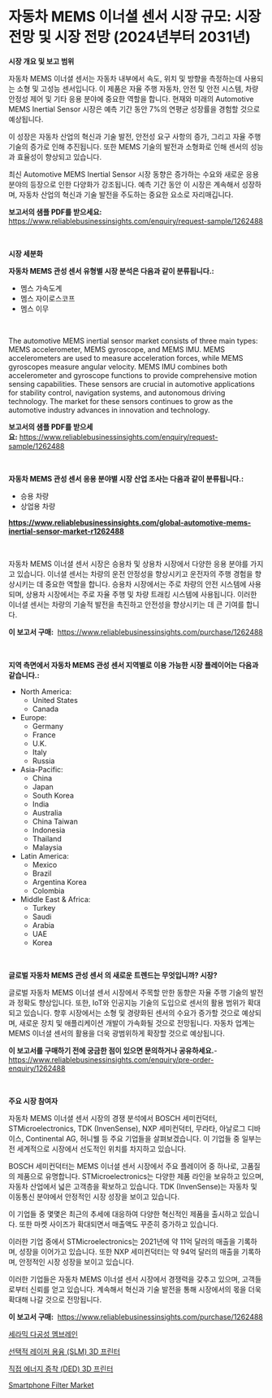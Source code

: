<p><h1>자동차 MEMS 이너셜 센서 시장 규모: 시장 전망 및 시장 전망 (2024년부터 2031년)</h1></p><p><strong>시장 개요 및 보고 범위</strong></p>
<p><p>자동차 MEMS 이너셜 센서는 자동차 내부에서 속도, 위치 및 방향을 측정하는데 사용되는 소형 및 고성능 센서입니다. 이 제품은 자율 주행 자동차, 안전 및 안전 시스템, 차량 안정성 제어 및 기타 응용 분야에 중요한 역할을 합니다. 현재와 미래의 Automotive MEMS Inertial Sensor 시장은 예측 기간 동안 7%의 연평균 성장률을 경험할 것으로 예상됩니다. </p><p>이 성장은 자동차 산업의 혁신과 기술 발전, 안전성 요구 사항의 증가, 그리고 자율 주행 기술의 증가로 인해 추진됩니다. 또한 MEMS 기술의 발전과 소형화로 인해 센서의 성능과 효율성이 향상되고 있습니다.</p><p>최신 Automotive MEMS Inertial Sensor 시장 동향은 증가하는 수요와 새로운 응용 분야의 등장으로 인한 다양화가 강조됩니다. 예측 기간 동안 이 시장은 계속해서 성장하며, 자동차 산업의 혁신과 기술 발전을 주도하는 중요한 요소로 자리매깁니다.</p></p>
<p><strong>보고서의 샘플 PDF를 받으세요:</strong> <a href="https://www.reliablebusinessinsights.com/enquiry/request-sample/1262488">https://www.reliablebusinessinsights.com/enquiry/request-sample/1262488</a></p>
<p>&nbsp;</p>
<p><strong>시장 세분화</strong></p>
<p><strong>자동차 MEMS 관성 센서 유형별 시장 분석은 다음과 같이 분류됩니다.:</strong></p>
<p><ul><li>멤스 가속도계</li><li>멤스 자이로스코프</li><li>멤스 이무</li></ul></p>
<p>&nbsp;</p>
<p><p>The automotive MEMS inertial sensor market consists of three main types: MEMS accelerometer, MEMS gyroscope, and MEMS IMU. MEMS accelerometers are used to measure acceleration forces, while MEMS gyroscopes measure angular velocity. MEMS IMU combines both accelerometer and gyroscope functions to provide comprehensive motion sensing capabilities. These sensors are crucial in automotive applications for stability control, navigation systems, and autonomous driving technology. The market for these sensors continues to grow as the automotive industry advances in innovation and technology.</p></p>
<p><strong>보고서의 샘플 PDF를 받으세요:</strong>&nbsp;<a href="https://www.reliablebusinessinsights.com/enquiry/request-sample/1262488">https://www.reliablebusinessinsights.com/enquiry/request-sample/1262488</a></p>
<p>&nbsp;</p>
<p><strong> 자동차 MEMS 관성 센서 응용 분야별 시장 산업 조사는 다음과 같이 분류됩니다.:</strong></p>
<p><ul><li>승용 차량</li><li>상업용 차량</li></ul></p>
<p><strong><a href="https://www.reliablebusinessinsights.com/global-automotive-mems-inertial-sensor-market-r1262488">https://www.reliablebusinessinsights.com/global-automotive-mems-inertial-sensor-market-r1262488</a></strong></p>
<p>&nbsp;</p>
<p><p>자동차 MEMS 이너셜 센서 시장은 승용차 및 상용차 시장에서 다양한 응용 분야를 가지고 있습니다. 이너셜 센서는 차량의 운전 안정성을 향상시키고 운전자의 주행 경험을 향상시키는 데 중요한 역할을 합니다. 승용차 시장에서는 주로 차량의 안전 시스템에 사용되며, 상용차 시장에서는 주로 자율 주행 및 차량 트래킹 시스템에 사용됩니다. 이러한 이너셜 센서는 차량의 기술적 발전을 촉진하고 안전성을 향상시키는 데 큰 기여를 합니다.</p></p>
<p><strong>이 보고서 구매:</strong>&nbsp; <a href="https://www.reliablebusinessinsights.com/purchase/1262488">https://www.reliablebusinessinsights.com/purchase/1262488</a></p>
<p>&nbsp;</p>
<p><strong>지역 측면에서 자동차 MEMS 관성 센서 지역별로 이용 가능한 시장 플레이어는 다음과 같습니다.:</strong></p>
<p><ul>
    <li>
        North America:
        <ul>
            <li>United States</li>
            <li>Canada</li>
        </ul>
    </li>
    <li>
        Europe:
        <ul>
            <li>Germany</li>
            <li>France</li>
            <li>U.K.</li>
            <li>Italy</li>
            <li>Russia</li>
        </ul>
    </li>
    <li>
        Asia-Pacific:
        <ul>
            <li>China</li>
            <li>Japan</li>
            <li>South Korea</li>
            <li>India</li>
            <li>Australia</li>
            <li>China Taiwan</li>
            <li>Indonesia</li>
            <li>Thailand</li>
            <li>Malaysia</li>
        </ul>
    </li>
    <li>
        Latin America:
        <ul>
            <li>Mexico</li>
            <li>Brazil</li>
            <li>Argentina Korea</li>
            <li>Colombia</li>
        </ul>
    </li>
    <li>
        Middle East & Africa:
        <ul>
            <li>Turkey</li>
            <li>Saudi</li>
            <li>Arabia</li>
            <li>UAE</li>
            <li>Korea</li>
        </ul>
    </li>
    </ul></p>
<p>&nbsp;</p>
<p><strong>글로벌 자동차 MEMS 관성 센서 의 새로운 트렌드는 무엇입니까? 시장?</strong></p>
<p><p>글로벌 자동차 MEMS 이너셜 센서 시장에서 주목할 만한 동향은 자율 주행 기술의 발전과 정확도 향상입니다. 또한, IoT와 인공지능 기술의 도입으로 센서의 활용 범위가 확대되고 있습니다. 향후 시장에서는 소형 및 경량화된 센서의 수요가 증가할 것으로 예상되며, 새로운 장치 및 애플리케이션 개발이 가속화될 것으로 전망됩니다. 자동차 업계는 MEMS 이너셜 센서의 활용을 더욱 광범위하게 확장할 것으로 예상됩니다.</p></p>
<p><strong>이 보고서를 구매하기 전에 궁금한 점이 있으면 문의하거나 공유하세요.</strong>- <a href="https://www.reliablebusinessinsights.com/enquiry/pre-order-enquiry/1262488">https://www.reliablebusinessinsights.com/enquiry/pre-order-enquiry/1262488</a></p>
<p>&nbsp;</p>
<p><strong>주요 시장 참여자</strong></p>
<p><p>자동차 MEMS 이너셜 센서 시장의 경쟁 분석에서 BOSCH 세미컨덕터, STMicroelectronics, TDK (InvenSense), NXP 세미컨덕터, 무라타, 아날로그 디바이스, Continental AG, 허니웰 등 주요 기업들을 살펴보겠습니다. 이 기업들 중 일부는 전 세계적으로 시장에서 선도적인 위치를 차지하고 있습니다.</p><p>BOSCH 세미컨덕터는 MEMS 이너셜 센서 시장에서 주요 플레이어 중 하나로, 고품질의 제품으로 유명합니다. STMicroelectronics는 다양한 제품 라인을 보유하고 있으며, 자동차 산업에서 넓은 고객층을 확보하고 있습니다. TDK (InvenSense)는 자동차 및 이동통신 분야에서 안정적인 시장 성장을 보이고 있습니다.</p><p>이 기업들 중 몇몇은 최근의 추세에 대응하여 다양한 혁신적인 제품을 출시하고 있습니다. 또한 마켓 사이즈가 확대되면서 매출액도 꾸준히 증가하고 있습니다.</p><p>이러한 기업 중에서 STMicroelectronics는 2021년에 약 11억 달러의 매출을 기록하며, 성장을 이어가고 있습니다. 또한 NXP 세미컨덕터는 약 94억 달러의 매출을 기록하며, 안정적인 시장 성장을 보이고 있습니다.</p><p>이러한 기업들은 자동차 MEMS 이너셜 센서 시장에서 경쟁력을 갖추고 있으며, 고객들로부터 신뢰를 얻고 있습니다. 계속해서 혁신과 기술 발전을 통해 시장에서의 몫을 더욱 확대해 나갈 것으로 전망됩니다.</p></p>
<p><strong>이 보고서 구매:</strong>&nbsp;&nbsp;<a href="https://www.reliablebusinessinsights.com/purchase/1262488">https://www.reliablebusinessinsights.com/purchase/1262488</a></p>
<p><p><a href="https://medium.com/@cierrahayes645/%EC%84%B8%EB%9D%BC%EB%AF%B9-%EB%8B%A4%EA%B3%B5%EC%84%B1-%EB%A7%89-%EC%8B%9C%EC%9E%A5-%EA%B7%9C%EB%AA%A8-cagr-%ED%8A%B8%EB%A0%8C%EB%93%9C-2024-2030-610c3aa2ca4b">세라믹 다공성 멤브레인</a></p><p><a href="https://github.com/vsn7qpua81q/Market-Research-Report-List-2/blob/main/704306392186.md">선택적 레이저 용융 (SLM) 3D 프린터</a></p><p><a href="https://github.com/Elenrrera7685/Market-Research-Report-List-2/blob/main/125018892187.md">직접 에너지 증착 (DED) 3D 프린터</a></p><p><a href="https://issuu.com/reportprime-2/docs/smartphone-filter-market-size-2030.pptx">Smartphone Filter Market</a></p></p>